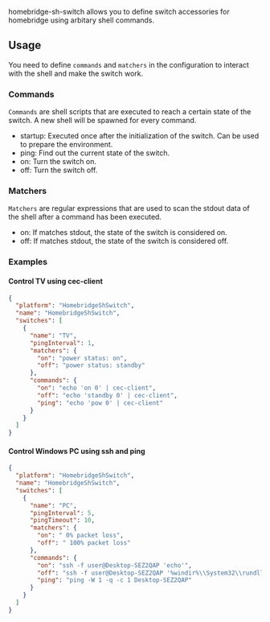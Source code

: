 homebridge-sh-switch allows you to define switch accessories for homebridge using arbitary shell commands.

## Usage

You need to define `commands` and `matchers` in the configuration to interact with the shell and make the switch work.

### Commands

`Commands` are shell scripts that are executed to reach a certain state of the switch. A new shell will be spawned for every command.

- startup: Executed once after the initialization of the switch. Can be used to prepare the environment.
- ping: Find out the current state of the switch.
- on: Turn the switch on.
- off: Turn the switch off.

### Matchers

`Matchers` are regular expressions that are used to scan the stdout data of the shell after a command has been executed.

- on: If matches stdout, the state of the switch is considered on.
- off: If matches stdout, the state of the switch is considered off.

### Examples

#### Control TV using cec-client

```json
{
  "platform": "HomebridgeShSwitch",
  "name": "HomebridgeShSwitch",
  "switches": [
    {
      "name": "TV",
      "pingInterval": 1,
      "matchers": {
        "on": "power status: on",
        "off": "power status: standby"
      },
      "commands": {
        "on": "echo 'on 0' | cec-client",
        "off": "echo 'standby 0' | cec-client",
        "ping": "echo 'pow 0' | cec-client"
      }
    }
  ]
}
```

#### Control Windows PC using ssh and ping

```json
{
  "platform": "HomebridgeShSwitch",
  "name": "HomebridgeShSwitch",
  "switches": [
    {
      "name": "PC",
      "pingInterval": 5,
      "pingTimeout": 10,
      "matchers": {
        "on": " 0% packet loss",
        "off": " 100% packet loss"
      },
      "commands": {
        "on": "ssh -f user@Desktop-SEZ2QAP 'echo'",
        "off": "ssh -f user@Desktop-SEZ2QAP '%windir%\\System32\\rundll32.exe powrprof.dll,SetSuspendState 0,1,0'",
        "ping": "ping -W 1 -q -c 1 Desktop-SEZ2QAP"
      }
    }
  ]
}
```
